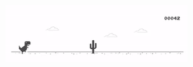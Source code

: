 ![alt text](dino.gif)

<!-- ![alt text](header.png) -->

<!-- [![Abrar's GitHub stats](https://github-readme-stats.vercel.app/api?username=abrarfaiaz0&show_icons=true&theme=shades-of-purple)](https://github.com/abrarfaiaz0/github-readme-stats) -->
